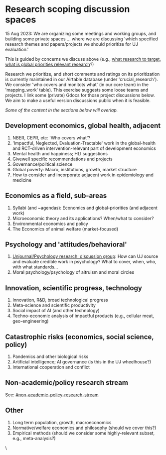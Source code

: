 # Research scoping discussion spaces

15 Aug 2023: We are organizing some meetings and working groups, and building some private spaces ... where we are discussing 'which specified research themes and papers/projects we should prioritize for UJ evaluation.'&#x20;

This is guided by concerns we discuss above (e.g., [what research to target](../policies-projects-evaluation-workflow/considering-projects/what-research-to-target.md),  [what is global priorities relevant research](../the-field-and-ea-gp-research.md)?)

Research we prioritize, and short comments and ratings on its prioritization is currently maintained in our Airtable database (under 'crucial\_research'). We consider  'who covers and monitots what' (in our core team) in the 'mapping\_work' table). This exercise suggests some loose teams and projects. I link some (private) Gdocs for those project discussions below.  We aim to make a useful version discussions public when it is feasible.



_Some of the content in the sections below will overlap._

## Development economics, global health, adjacent

1. NBER, CEPR, etc: 'Who covers what'?
2. 'Impactful, Neglected, Evaluation-Tractable' work in the global-health and RCT-driven intervention-relevant part of development economics
3. Mental health and happiness; HLI suggestions
4. Givewell specific recommendations and projects&#x20;
5. Governance/political science
6. Global poverty: Macro, institutions, growth, market structure&#x20;
7. How to consider and incorporate adjacent work in epidemiology and medicine



## Economics as a field, sub-areas

1. Syllabi (and \~agendas): Economics and global-priorities (and adjacent work)
2. Microeconomic theory and its applications? When/what to consider?&#x20;
3. Environmental economics and policy
4. The Economics of animal welfare (market-focused)



## Psychology and 'attitudes/behavioral'

1. [Unjournal/Psychology research: discussion group](https://docs.google.com/document/d/1eSt9gLHPd-pM4P-OQdWs2VDhVStIqEyFAi77QNbi-Jk/edit#heading=h.xwbv4lj2051e): How can UJ source and evaluate credible work in psychology? What to cover, when, who, with what standards...&#x20;
2. Moral psychology/psychology of altruism and moral circles



## Innovation, scientific progress, technology

1. Innovation, R\&D, broad technological progress
2. Meta-science and scientific productivity
3. Social impact of AI (and other technology)
4. Techno-economic analysis of impactful products (e.g., cellular meat, geo-engineering)&#x20;

## Catastrophic risks (economics, social science, policy)

1. Pandemics and other biological risks
2. Artificial intelligence; AI governance (is this in the UJ wheelhouse?)
3. International cooperation and conflict

## Non-academic/policy research stream

See: [#non-academic-policy-research-stream](research-scoping-discussion-spaces.md#non-academic-policy-research-stream "mention")



## Other

1. Long term population, growth, macroeconomics
2. Normative/welfare economics and philosophy (should we cover this?)
3. Empirical methods (should we consider some highly-relevant subset, e.g., meta-analysis?)

\


